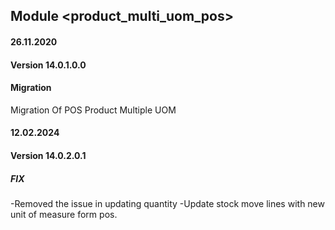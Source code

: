 ## Module <product_multi_uom_pos>

#### 26.11.2020
#### Version 14.0.1.0.0
#### Migration
Migration Of POS Product Multiple UOM

#### 12.02.2024
#### Version 14.0.2.0.1
##### FIX
-Removed the issue in updating quantity
-Update stock move lines with new unit of measure form pos.
